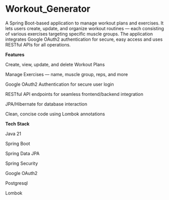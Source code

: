 # Workout_Generator
A Spring Boot-based application to manage workout plans and exercises. It lets users create, update, and organize workout routines — each consisting of various exercises targeting specific muscle groups.
The application integrates Google OAuth2 authentication for secure, easy access and uses RESTful APIs for all operations.

**Features**

Create, view, update, and delete Workout Plans

Manage Exercises — name, muscle group, reps, and more

Google OAuth2 Authentication for secure user login

RESTful API endpoints for seamless frontend/backend integration

JPA/Hibernate for database interaction

Clean, concise code using Lombok annotations

**Tech Stack**

Java 21

Spring Boot

Spring Data JPA

Spring Security

Google OAuth2

Postgresql

Lombok
